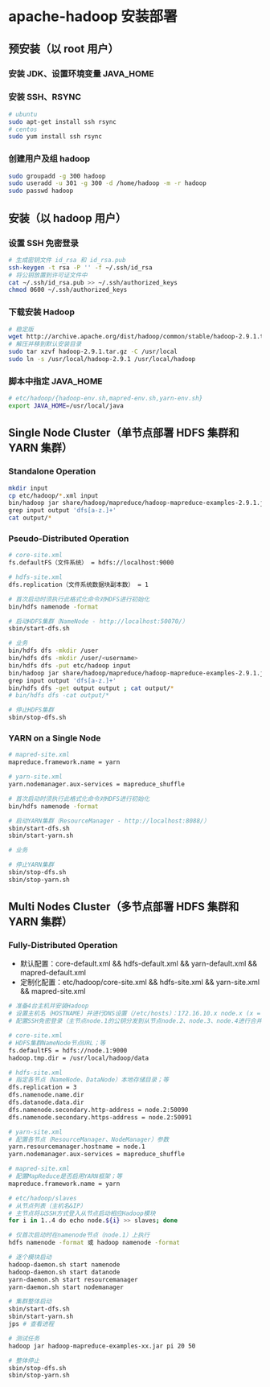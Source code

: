 # apache-hadoop 安装部署

## 预安装（以 root 用户）

### 安装 JDK、设置环境变量 JAVA_HOME

### 安装 SSH、RSYNC

```sh
# ubuntu
sudo apt-get install ssh rsync
# centos
sudo yum install ssh rsync
```

### 创建用户及组 hadoop

```sh
sudo groupadd -g 300 hadoop
sudo useradd -u 301 -g 300 -d /home/hadoop -m -r hadoop
sudo passwd hadoop
```

## 安装（以 hadoop 用户）

### 设置 SSH 免密登录

```sh
# 生成密钥文件 id_rsa 和 id_rsa.pub
ssh-keygen -t rsa -P '' -f ~/.ssh/id_rsa
# 将公钥放置到许可证文件中
cat ~/.ssh/id_rsa.pub >> ~/.ssh/authorized_keys
chmod 0600 ~/.ssh/authorized_keys
```

### 下载安装 Hadoop

```sh
# 稳定版
wget http://archive.apache.org/dist/hadoop/common/stable/hadoop-2.9.1.tar.gz
# 解压并移到默认安装目录
sudo tar xzvf hadoop-2.9.1.tar.gz -C /usr/local
sudo ln -s /usr/local/hadoop-2.9.1 /usr/local/hadoop
```

### 脚本中指定 JAVA_HOME

```sh
# etc/hadoop/{hadoop-env.sh,mapred-env.sh,yarn-env.sh}
export JAVA_HOME=/usr/local/java
```

## Single Node Cluster（单节点部署 HDFS 集群和 YARN 集群）

### Standalone Operation

```sh
mkdir input
cp etc/hadoop/*.xml input
bin/hadoop jar share/hadoop/mapreduce/hadoop-mapreduce-examples-2.9.1.jar \
grep input output 'dfs[a-z.]+'
cat output/*
```

### Pseudo-Distributed Operation

```sh
# core-site.xml
fs.defaultFS（文件系统） = hdfs://localhost:9000

# hdfs-site.xml
dfs.replication（文件系统数据块副本数） = 1

# 首次启动时须执行此格式化命令对HDFS进行初始化
bin/hdfs namenode -format

# 启动HDFS集群（NameNode - http://localhost:50070/）
sbin/start-dfs.sh

# 业务
bin/hdfs dfs -mkdir /user
bin/hdfs dfs -mkdir /user/<username>
bin/hdfs dfs -put etc/hadoop input
bin/hadoop jar share/hadoop/mapreduce/hadoop-mapreduce-examples-2.9.1.jar \
grep input output 'dfs[a-z.]+'
bin/hdfs dfs -get output output ; cat output/*  
# bin/hdfs dfs -cat output/*

# 停止HDFS集群
sbin/stop-dfs.sh
```

### YARN on a Single Node

```sh
# mapred-site.xml
mapreduce.framework.name = yarn

# yarn-site.xml
yarn.nodemanager.aux-services = mapreduce_shuffle

# 首次启动时须执行此格式化命令对HDFS进行初始化
bin/hdfs namenode -format

# 启动YARN集群（ResourceManager - http://localhost:8088/）
sbin/start-dfs.sh
sbin/start-yarn.sh

# 业务

# 停止YARN集群
sbin/stop-dfs.sh
sbin/stop-yarn.sh
```

## Multi Nodes Cluster（多节点部署 HDFS 集群和 YARN 集群）

### Fully-Distributed Operation

- 默认配置：core-default.xml && hdfs-default.xml && yarn-default.xml && mapred-default.xml
- 定制化配置：etc/hadoop/core-site.xml && hdfs-site.xml && yarn-site.xml && mapred-site.xml

```sh
# 准备4台主机并安装Hadoop
# 设置主机名（HOSTNAME）并进行DNS设置（/etc/hosts）：172.16.10.x node.x (x = 1~4)
# 配置SSH免密登录（主节点node.1的公钥分发到从节点node.2、node.3、node.4进行合并）

# core-site.xml
# HDFS集群NameNode节点URL；等
fs.defaultFS = hdfs://node.1:9000
hadoop.tmp.dir = /usr/local/hadoop/data

# hdfs-site.xml
# 指定各节点（NameNode、DataNode）本地存储目录；等
dfs.replication = 3
dfs.namenode.name.dir
dfs.datanode.data.dir
dfs.namenode.secondary.http-address = node.2:50090
dfs.namenode.secondary.https-address = node.2:50091

# yarn-site.xml
# 配置各节点（ResourceManager、NodeManager）参数
yarn.resourcemanager.hostname = node.1
yarn.nodemanager.aux-services = mapreduce_shuffle

# mapred-site.xml
# 配置MapReduce是否启用YARN框架；等
mapreduce.framework.name = yarn

# etc/hadoop/slaves
# 从节点列表（主机名&IP）
# 主节点将以SSH方式登入从节点启动相应Hadoop模块
for i in 1..4 do echo node.${i} >> slaves; done

```

```sh
# 仅首次启动时在namenode节点（node.1）上执行
hdfs namenode -format 或 hadoop namenode -format
```

```sh
# 逐个模块启动
hadoop-daemon.sh start namenode
hadoop-daemon.sh start datanode
yarn-daemon.sh start resourcemanager
yarn-daemon.sh start nodemanager
```

```sh
# 集群整体启动
sbin/start-dfs.sh
sbin/start-yarn.sh
jps # 查看进程

# 测试任务
hadoop jar hadoop-mapreduce-examples-xx.jar pi 20 50

# 整体停止
sbin/stop-dfs.sh
sbin/stop-yarn.sh
```
